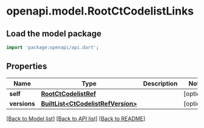# openapi.model.RootCtCodelistLinks

## Load the model package
```dart
import 'package:openapi/api.dart';
```

## Properties
Name | Type | Description | Notes
------------ | ------------- | ------------- | -------------
**self** | [**RootCtCodelistRef**](RootCtCodelistRef.md) |  | [optional] 
**versions** | [**BuiltList&lt;CtCodelistRefVersion&gt;**](CtCodelistRefVersion.md) |  | [optional] 

[[Back to Model list]](../README.md#documentation-for-models) [[Back to API list]](../README.md#documentation-for-api-endpoints) [[Back to README]](../README.md)


